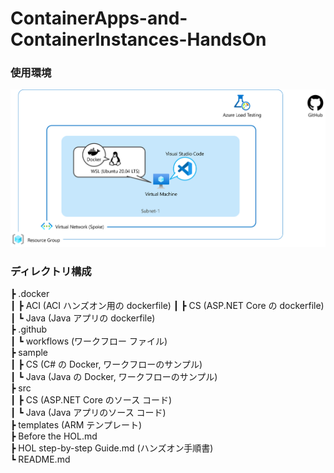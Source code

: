 # ContainerApps-and-ContainerInstances-HandsOn

### 使用環境

<img src="images/workshop-environment.png" />

<br />

### ディレクトリ構成

┣ .docker  
┃ ┣ ACI (ACI ハンズオン用の dockerfile) 
┃ ┣ CS (ASP.NET Core の dockerfile)  
┃ ┗ Java (Java アプリの dockerfile)  
┣ .github  
┃ ┗ workflows (ワークフロー ファイル)  
┣ sample  
┃ ┣ CS (C# の Docker, ワークフローのサンプル)  
┃ ┗ Java (Java の Docker, ワークフローのサンプル)  
┣ src  
┃ ┣ CS (ASP.NET Core のソース コード)  
┃ ┗ Java (Java アプリのソース コード)  
┣ templates (ARM テンプレート)  
┣ Before the HOL.md  
┣ HOL step-by-step Guide.md (ハンズオン手順書)  
┗ README.md
